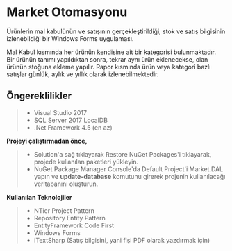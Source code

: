 # **Market Otomasyonu**
Ürünlerin mal kabulünün ve satışının gerçekleştirildiği, stok ve satış bilgisinin izlenebildiği bir Windows Forms uygulaması.

Mal Kabul kısmında her ürünün kendisine ait bir kategorisi bulunmaktadır. Bir ürünün tanımı yapıldıktan sonra, tekrar aynı ürün eklenecekse, olan ürünün stoğuna ekleme yapılır. Rapor kısmında ürün veya kategori bazlı satışlar günlük, aylık ve yıllık olarak izlenebilmektedir.

## Öngereklilikler

>  - Visual Studio 2017
>   - SQL Server 2017 LocalDB
>   - .Net Framework 4.5 (en az)

**Projeyi çalıştırmadan önce,**
> - Solution'a sağ tıklayarak Restore NuGet Packages'i tıklayarak, projede kullanılan paketleri yükleyin.
> - NuGet Package Manager Console'da Default Project'i Market.DAL yapın ve **update-database** komutunu girerek projenin kullanılacağı veritabanını oluşturun.

**Kullanılan Teknolojiler**

> -   NTier Project Pattern
> -   Repository Entity Pattern
> -   EntityFramework Code First
> -   Windows Forms
> -   iTextSharp (Satış bilgisini, yani fişi PDF olarak yazdırmak için)
